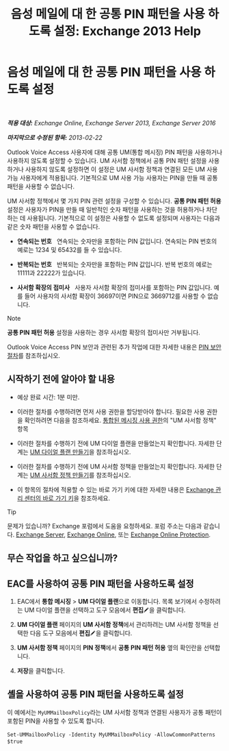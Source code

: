 ﻿---
title: '음성 메일에 대 한 공통 PIN 패턴을 사용 하도록 설정: Exchange 2013 Help'
TOCTitle: 음성 메일에 대 한 공통 PIN 패턴을 사용 하도록 설정
ms:assetid: 9940a8c2-f576-4089-ab96-8b318ad3da0f
ms:mtpsurl: https://technet.microsoft.com/ko-kr/library/JJ673546(v=EXCHG.150)
ms:contentKeyID: 50556046
ms.date: 05/22/2018
mtps_version: v=EXCHG.150
ms.translationtype: MT
---

# 음성 메일에 대 한 공통 PIN 패턴을 사용 하도록 설정

 

_**적용 대상:** Exchange Online, Exchange Server 2013, Exchange Server 2016_

_**마지막으로 수정된 항목:** 2013-02-22_

Outlook Voice Access 사용자에 대해 공통 UM(통합 메시징) PIN 패턴을 사용하거나 사용하지 않도록 설정할 수 있습니다. UM 사서함 정책에서 공통 PIN 패턴 설정을 사용하거나 사용하지 않도록 설정하면 이 설정은 UM 사서함 정책과 연결된 모든 UM 사용 가능 사용자에게 적용됩니다. 기본적으로 UM 사용 가능 사용자는 PIN을 만들 때 공통 패턴을 사용할 수 없습니다.

UM 사서함 정책에서 몇 가지 PIN 관련 설정을 구성할 수 있습니다. **공통 PIN 패턴 허용** 설정은 사용자가 PIN을 만들 때 일반적인 숫자 패턴을 사용하는 것을 허용하거나 차단하는 데 사용됩니다. 기본적으로 이 설정은 사용할 수 없도록 설정되며 사용자는 다음과 같은 숫자 패턴을 사용할 수 없습니다.

  - **연속되는 번호**   연속되는 숫자만을 포함하는 PIN 값입니다. 연속되는 PIN 번호의 예로는 1234 및 65432를 들 수 있습니다.

  - **반복되는 번호**   반복되는 숫자만을 포함하는 PIN 값입니다. 반복 번호의 예로는 11111과 22222가 있습니다.

  - **사서함 확장의 접미사**   사용자 사서함 확장의 접미사를 포함하는 PIN 값입니다. 예를 들어 사용자의 사서함 확장이 36697이면 PIN으로 3669712를 사용할 수 없습니다.


> [!NOTE]
> <STRONG>공통 PIN 패턴 허용</STRONG> 설정을 사용하는 경우 사서함 확장의 접미사만 거부됩니다.



Outlook Voice Access PIN 보안과 관련된 추가 작업에 대한 자세한 내용은 [PIN 보안 절차](pin-security-procedures-exchange-2013-help.md)를 참조하십시오.

## 시작하기 전에 알아야 할 내용

  - 예상 완료 시간: 1분 미만.

  - 이러한 절차를 수행하려면 먼저 사용 권한을 할당받아야 합니다. 필요한 사용 권한을 확인하려면 다음을 참조하세요. [통합된 메시징 사용 권한](unified-messaging-permissions-exchange-2013-help.md)의 "UM 사서함 정책" 항목

  - 이러한 절차를 수행하기 전에 UM 다이얼 플랜을 만들었는지 확인합니다. 자세한 단계는 [UM 다이얼 플랜 만들기](https://docs.microsoft.com/ko-kr/exchange/voice-mail-unified-messaging/connect-voice-mail-system/create-um-dial-plan)을 참조하십시오.

  - 이러한 절차를 수행하기 전에 UM 사서함 정책을 만들었는지 확인합니다. 자세한 단계는 [UM 사서함 정책 만들기](https://docs.microsoft.com/ko-kr/exchange/voice-mail-unified-messaging/set-up-voice-mail/create-um-mailbox-policy)를 참조하십시오.

  - 이 항목의 절차에 적용할 수 있는 바로 가기 키에 대한 자세한 내용은 [Exchange 관리 센터의 바로 가기 키](keyboard-shortcuts-in-the-exchange-admin-center-exchange-online-protection-help.md)을 참조하세요.


> [!TIP]
> 문제가 있습니까? Exchange 포럼에서 도움을 요청하세요. 포럼 주소는 다음과 같습니다. <A href="https://go.microsoft.com/fwlink/p/?linkid=60612">Exchange Server</A>, <A href="https://go.microsoft.com/fwlink/p/?linkid=267542">Exchange Online</A>, 또는 <A href="https://go.microsoft.com/fwlink/p/?linkid=285351">Exchange Online Protection</A>.



## 무슨 작업을 하고 싶으십니까?

## EAC를 사용하여 공통 PIN 패턴을 사용하도록 설정

1.  EAC에서 **통합 메시징** \> **UM 다이얼 플랜**으로 이동합니다. 목록 보기에서 수정하려는 UM 다이얼 플랜을 선택하고 도구 모음에서 **편집**![편집 아이콘](images/JJ218640.6f53ccb2-1f13-4c02-bea0-30690e6ea71d(EXCHG.150).gif "편집 아이콘")을 클릭합니다.

2.  **UM 다이얼 플랜** 페이지의 **UM 사서함 정책**에서 관리하려는 UM 사서함 정책을 선택한 다음 도구 모음에서 **편집**![편집 아이콘](images/JJ218640.6f53ccb2-1f13-4c02-bea0-30690e6ea71d(EXCHG.150).gif "편집 아이콘")을 클릭합니다.

3.  **UM 사서함 정책** 페이지의 **PIN 정책**에서 **공통 PIN 패턴 허용** 옆의 확인란을 선택합니다.

4.  **저장**을 클릭합니다.

## 셸을 사용하여 공통 PIN 패턴을 사용하도록 설정

이 예에서는 `MyUMMailboxPolicy`라는 UM 사서함 정책과 연결된 사용자가 공통 패턴이 포함된 PIN을 사용할 수 있도록 합니다.

    Set-UMMailboxPolicy -Identity MyUMMailboxPolicy -AllowCommonPatterns $true

